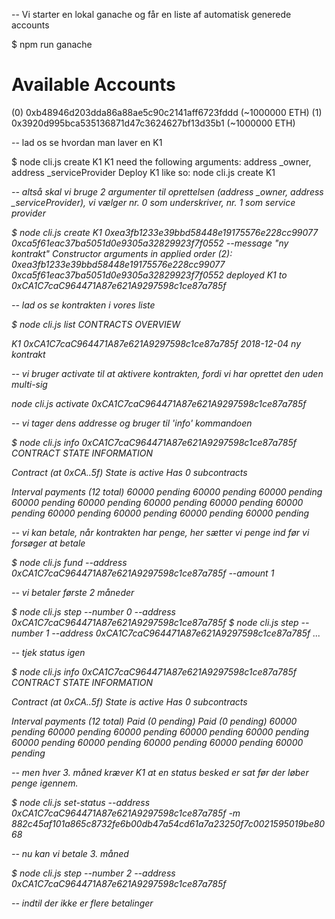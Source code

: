 
-- Vi starter en lokal ganache og får en liste af automatisk generede accounts

$ npm run ganache

Available Accounts
==================
(0) 0xb48946d203dda86a88ae5c90c2141aff6723fddd (~1000000 ETH)
(1) 0x3920d995bca535136871d47c3624627bf13d35b1 (~1000000 ETH)


-- lad os se hvordan man laver en K1

$ node cli.js create K1
K1 need the following arguments:
  address _owner, address _serviceProvider
Deploy K1 like so:
  node cli.js create K1 <address> <address>


-- altså skal vi bruge 2 argumenter til oprettelsen (address _owner, address _serviceProvider), vi vælger nr. 0 som underskriver, nr. 1 som service provider

$ node cli.js create K1 0xea3fb1233e39bbd58448e19175576e228cc99077 0xca5f61eac37ba5051d0e9305a32829923f7f0552 --message "ny kontrakt"
Constructor arguments in applied order (2):
  0xea3fb1233e39bbd58448e19175576e228cc99077
  0xca5f61eac37ba5051d0e9305a32829923f7f0552
  deployed K1 to 0xCA1C7caC964471A87e621A9297598c1ce87a785f


-- lad os se kontrakten i vores liste

$ node cli.js list
CONTRACTS OVERVIEW

  K1
    0xCA1C7caC964471A87e621A9297598c1ce87a785f
    2018-12-04 ny kontrakt
	
	
-- vi bruger activate til at aktivere kontrakten, fordi vi har oprettet den uden multi-sig

node cli.js activate 0xCA1C7caC964471A87e621A9297598c1ce87a785f


-- vi tager dens addresse og bruger til 'info' kommandoen
	
$ node cli.js info 0xCA1C7caC964471A87e621A9297598c1ce87a785f
CONTRACT STATE INFORMATION

Contract (at 0xCA..5f)
  State is active
  Has 0 subcontracts

  Interval payments (12 total)
    60000 pending
    60000 pending
    60000 pending
    60000 pending
    60000 pending
    60000 pending
    60000 pending
    60000 pending
    60000 pending
    60000 pending
    60000 pending
    60000 pending


-- vi kan betale, når kontrakten har penge, her sætter vi penge ind før vi forsøger at betale

$ node cli.js fund --address 0xCA1C7caC964471A87e621A9297598c1ce87a785f --amount 1


-- vi betaler første 2 måneder

$ node cli.js step --number 0 --address 0xCA1C7caC964471A87e621A9297598c1ce87a785f
$ node cli.js step --number 1 --address 0xCA1C7caC964471A87e621A9297598c1ce87a785f
...


-- tjek status igen 

$ node cli.js info 0xCA1C7caC964471A87e621A9297598c1ce87a785f
CONTRACT STATE INFORMATION

Contract (at 0xCA..5f)
  State is active
  Has 0 subcontracts

  Interval payments (12 total)
    Paid (0 pending) 
    Paid (0 pending) 
    60000 pending
    60000 pending
    60000 pending
    60000 pending
    60000 pending
    60000 pending
    60000 pending
    60000 pending
    60000 pending
    60000 pending
    
    
-- men hver 3. måned kræver K1 at en status besked er sat før der løber penge igennem. 

$ node cli.js set-status --address 0xCA1C7caC964471A87e621A9297598c1ce87a785f -m 882c45af101a865c8732fe6b00db47a54cd61a7a23250f7c0021595019be8068


-- nu kan vi betale 3. måned

$ node cli.js step --number 2 --address 0xCA1C7caC964471A87e621A9297598c1ce87a785f

-- indtil der ikke er flere betalinger